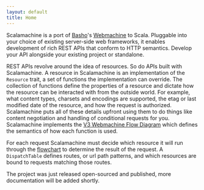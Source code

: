 ```yaml
---
layout: default
title: Home
---
```


Scalamachine is a port of [Basho](http://basho.com)'s [Webmachine](http://github.com/basho/webmachine) to Scala. Pluggable into your choice of existing server-side web frameworks, it enables development of rich REST APIs that conform to HTTP semantics. Develop your API alongside your existing project or standalone. 

REST APIs revolve around the idea of resources. So do APIs built with Scalamachine. A resource in Scalamachine is an implementation of the `Resource` trait, a set of functions the implementation can override. The collection of functions define the properties of a resource and dictate how the resource can be interacted with from the outside world. For example, what content types, charsets and encodings are supported, the etag or last modified date of the resource, and how the request is authorized. Scalamachine puts all of these details upfront using them to do things like content negotiation and handling of conditional requests for you. Scalamachine implements the [V3 Webmachine Flow Diagram](http://wiki.basho.com/images/http-headers-status-v3.png) which defines the semantics of how each function is used. 

For each request Scalamachine must decide which resource it will run through the [flowchart](http://wiki.basho.com/images/http-headers-status-v3.png) to determine the result of the request. A `DispatchTable` defines routes, or url path patterns, and which resources are bound to requests matching those routes.

The project was just released open-sourced and published, more documentation will be added shortly. 